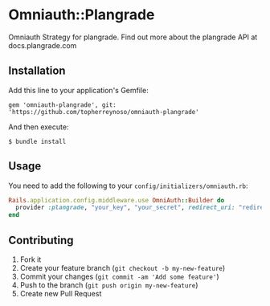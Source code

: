 # Omniauth::Plangrade

Omniauth Strategy for plangrade. Find out more about the plangrade API at docs.plangrade.com

## Installation

Add this line to your application's Gemfile:

    gem 'omniauth-plangrade', git: 'https://github.com/topherreynoso/omniauth-plangrade'

And then execute:

    $ bundle install

## Usage

You need to add the following to your `config/initializers/omniauth.rb`:

```ruby
Rails.application.config.middleware.use OmniAuth::Builder do
  provider :plangrade, "your_key", "your_secret", redirect_uri: "redirect_uri"
end
```

## Contributing

1. Fork it
2. Create your feature branch (`git checkout -b my-new-feature`)
3. Commit your changes (`git commit -am 'Add some feature'`)
4. Push to the branch (`git push origin my-new-feature`)
5. Create new Pull Request